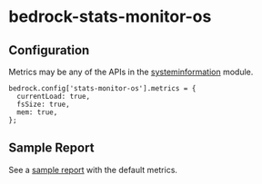 # bedrock-stats-monitor-os

## Configuration
Metrics may be any of the APIs in the
[systeminformation](https://www.npmjs.com/package/systeminformation#reference)
module.
```
bedrock.config['stats-monitor-os'].metrics = {
  currentLoad: true,
  fsSize: true,
  mem: true,
};
```

## Sample Report
See a [sample report](docs/sample-report.md) with the default metrics.
